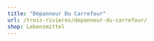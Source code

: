 ```yaml
---
title: "Dépanneur Du Carrefour"
url: /trois-rivieres/depanneur-du-carrefour/
shop: Lebensmittel
---
```

